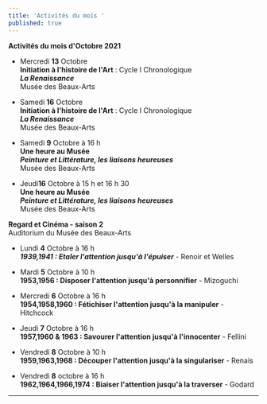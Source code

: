 ```yaml
---
title: 'Activités du mois '
published: true
---
```

**Activités du mois d'Octobre 2021**

* Mercredi **13** Octobre   
**Initiation à l'histoire de l'Art** : Cycle I  Chronologique  
_**La Renaissance**_   
Musée des Beaux-Arts

* Samedi  **16** Octobre  
**Initiation à l'histoire de l'Art** : Cycle I  Chronologique  
_**La Renaissance**_  
Musée des Beaux-Arts


* Samedi **9** Octobre à 16 h   
**Une heure au Musée**  
**_Peinture et Littérature, les liaisons heureuses_**  
Musée des Beaux-Arts  

* Jeudi**16** Octobre à 15 h et 16 h 30  
**Une heure au Musée**  
**_Peinture et Littérature, les liaisons heureuses_**  
Musée des Beaux-Arts  

  
**Regard et Cinéma - saison 2**   
Auditorium du Musée des Beaux-Arts 

* Lundi **4** Octobre à 16 h  
**_1939,1941 : Etaler l'attention jusqu'à l'épuiser_** - Renoir et Welles  
 

* Mardi **5** Octobre à 10 h  
**1953,1956 : Disposer l'attention jusqu'à personnifier** - Mizoguchi   

* Mercredi **6** Octobre à 16 h  
**1954,1958,1960 : Fétichiser l'attention jusqu'à la manipuler** - Hitchcock  

* Jeudi **7** Octobre à 16 h  
**1957,1960 & 1963 : Savourer l'attention jusqu'à l'innocenter** - Fellini  

* Vendredi **8** Octobre à 10 h  
**1959,1963,1968 : Découper l'attention jusqu'à la singulariser** - Renais  

* Vendredi **8** octobre à 16 h  
**1962,1964,1966,1974 : Biaiser l'attention jusqu'à la traverser** - Godard  









***
